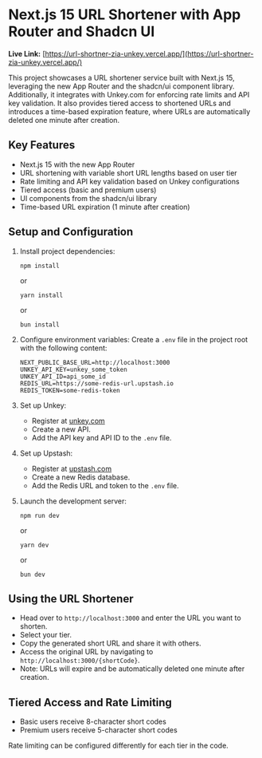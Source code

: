 # Next.js 15 URL Shortener with App Router and Shadcn UI

**Live Link:** [https://url-shortner-zia-unkey.vercel.app/](https://url-shortner-zia-unkey.vercel.app/)

This project showcases a URL shortener service built with Next.js 15, leveraging the new App Router and the shadcn/ui component library. Additionally, it integrates with Unkey.com for enforcing rate limits and API key validation. It also provides tiered access to shortened URLs and introduces a time-based expiration feature, where URLs are automatically deleted one minute after creation.

## Key Features

- Next.js 15 with the new App Router
- URL shortening with variable short URL lengths based on user tier
- Rate limiting and API key validation based on Unkey configurations
- Tiered access (basic and premium users)
- UI components from the shadcn/ui library
- Time-based URL expiration (1 minute after creation)

## Setup and Configuration

1. Install project dependencies:
   ```
   npm install
   ```
   or
   ```
   yarn install
   ```
   or
   ```
   bun install
   ```

2. Configure environment variables:
   Create a `.env` file in the project root with the following content:
   ```
   NEXT_PUBLIC_BASE_URL=http://localhost:3000
   UNKEY_API_KEY=unkey_some_token
   UNKEY_API_ID=api_some_id
   REDIS_URL=https://some-redis-url.upstash.io
   REDIS_TOKEN=some-redis-token
   ```

3. Set up Unkey:
   - Register at [unkey.com](https://unkey.com)
   - Create a new API.
   - Add the API key and API ID to the `.env` file.

4. Set up Upstash:
   - Register at [upstash.com](https://upstash.com)
   - Create a new Redis database.
   - Add the Redis URL and token to the `.env` file.

5. Launch the development server:
   ```
   npm run dev
   ```
   or
   ```
   yarn dev
   ```
   or
   ```
   bun dev
   ```

## Using the URL Shortener

- Head over to `http://localhost:3000` and enter the URL you want to shorten.
- Select your tier.
- Copy the generated short URL and share it with others.
- Access the original URL by navigating to `http://localhost:3000/{shortCode}`.
- Note: URLs will expire and be automatically deleted one minute after creation.

## Tiered Access and Rate Limiting

- Basic users receive 8-character short codes
- Premium users receive 5-character short codes

Rate limiting can be configured differently for each tier in the code.
